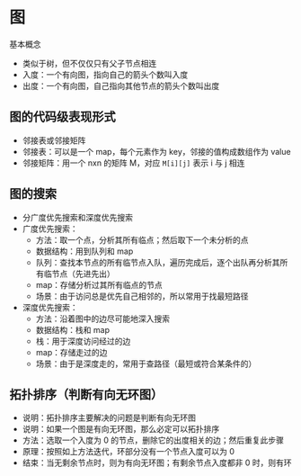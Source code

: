 # 图

基本概念

- 类似于树，但不仅仅只有父子节点相连
- 入度：一个有向图，指向自己的箭头个数叫入度
- 出度：一个有向图，自己指向其他节点的箭头个数叫出度

## 图的代码级表现形式

- 邻接表或邻接矩阵
- 邻接表：可以是一个 map，每个元素作为 key，邻接的值构成数组作为 value
- 邻接矩阵：用一个 nxn 的矩阵 M，对应 `M[i][j]` 表示 i 与 j 相连

## 图的搜索

- 分广度优先搜索和深度优先搜索
- 广度优先搜索：
  - 方法：取一个点，分析其所有临点；然后取下一个未分析的点
  - 数据结构：用到队列和 map
  - 队列：查找本节点的所有临节点入队，遍历完成后，逐个出队再分析其所有临节点（先进先出）
  - map：存储分析过其所有临点的节点
  - 场景：由于访问总是优先自己相邻的，所以常用于找最短路径
- 深度优先搜索：
  - 方法：沿着图中的边尽可能地深入搜索
  - 数据结构：栈和 map
  - 栈：用于深度访问经过的边
  - map：存储走过的边
  - 场景：由于是深度走的，常用于查路径（最短或符合某条件的）

## 拓扑排序（判断有向无环图）

- 说明：拓扑排序主要解决的问题是判断有向无环图
- 说明：如果一个图是有向无环图，那么必定可以拓扑排序
- 方法：选取一个入度为 0 的节点，删除它的出度相关的边；然后重复此步骤
- 原理：按照如上方法迭代，环部分没有一个节点入度可以为 0
- 结束：当无剩余节点时，则为有向无环图；有剩余节点入度都非 0 时，则有环
